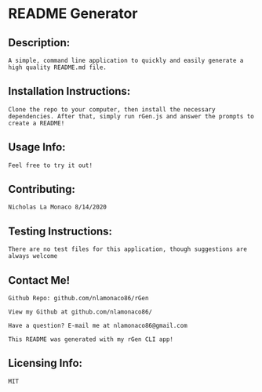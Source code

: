 # README Generator

## Description:
    A simple, command line application to quickly and easily generate a high quality README.md file. 


## Installation Instructions:
    Clone the repo to your computer, then install the necessary dependencies. After that, simply run rGen.js and answer the prompts to create a README!

## Usage Info:
    Feel free to try it out!

## Contributing:
    Nicholas La Monaco 8/14/2020

## Testing Instructions:
    There are no test files for this application, though suggestions are always welcome

## Contact Me!
    Github Repo: github.com/nlamonaco86/rGen

    View my Github at github.com/nlamonaco86/

    Have a question? E-mail me at nlamonaco86@gmail.com

    This README was generated with my rGen CLI app!
    
## Licensing Info:
    MIT
